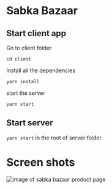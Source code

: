 
# Sabka Bazaar

## Start client app

Go to client folder

`cd client`

Install all the dependencies

`yarn install`

start the server

`yarn start`

## Start server

`yarn start` in the root of server folder



# Screen shots

![image of sabka bazaar product page]('./public/products.png')




